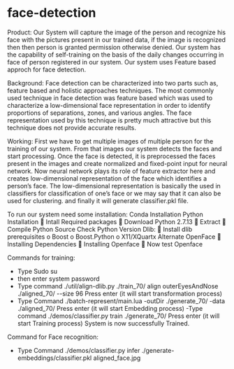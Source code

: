 # face-detection
Product:
Our System will capture the image of the person and recognize his face with the pictures present in our trained data, if the image is recognized then then person is granted permission otherwise denied. Our system has the capability of self-training on the basis of the daily changes occurring in face of person registered in our system. Our system uses Feature based approch for face detection.

Background:
Face detection can be characterized into two parts such as, feature based and holistic approaches techniques. The most commonly used technique in face detection was feature based which was used to characterize a low-dimensional face representation in order to identify proportions of separations, zones, and various angles. The face representation used by this technique is pretty much attractive but this technique does not provide accurate results. 

Working:
First we have to get multiple images of multiple person for the training of our system. From that images our system detects the faces and start processing. Once the face is detected, it is preprocessed the faces present in the images and create normalized and fixed-point input for neural network. Now neural network plays its role of feature extractor here and creates low-dimensional representation of the face which identifies a person’s face. The low-dimensional representation is basically the used in classifiers for classification of one’s face or we may say that it can also be used for clustering. and finally it will generate classifier.pkl file.

To run our system need some installation:
Conda Installation
Python Installation
	Intall Required packages
	Download Python 2.7.13
	Extract
	Compile Python Source
Check Python Version
Dlib:
	Install dlib prerequisites
o	Boost
o	Boost.Python
o	X11/XQuartx
Alternate
OpenFace
	Installing Dependencies
	Installing Openface
	Now test Openface	

Commands for training:
- Type Sudo su
- then enter system password
- Type command	./util/align-dlib.py ./train_70/ align outerEyesAndNose ./aligned_70/ --size 96
	Press enter (it will start transformation process)
- Type Command ./batch-represent/main.lua -outDir ./generate_70/ -data ./aligned_70/
   Press enter (it will start Embedding process)
 -Type command 	./demos/classifier.py train ./generate_70/ 
   Press enter (it will start Training process)
   System is now successfully Trained.
  
 Command for Face recognition:
- Type Command ./demos/classifier.py infer ./generate-embeddings/classifier.pkl aligned_face.jpg

